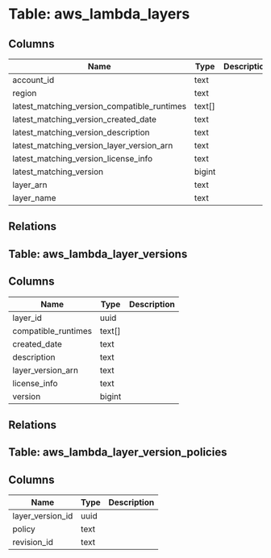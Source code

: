 
# Table: aws_lambda_layers

## Columns
| Name        | Type           | Description  |
| ------------- | ------------- | -----  |
|account_id|text||
|region|text||
|latest_matching_version_compatible_runtimes|text[]||
|latest_matching_version_created_date|text||
|latest_matching_version_description|text||
|latest_matching_version_layer_version_arn|text||
|latest_matching_version_license_info|text||
|latest_matching_version|bigint||
|layer_arn|text||
|layer_name|text||
## Relations
## Table: aws_lambda_layer_versions

## Columns
| Name        | Type           | Description  |
| ------------- | ------------- | -----  |
|layer_id|uuid||
|compatible_runtimes|text[]||
|created_date|text||
|description|text||
|layer_version_arn|text||
|license_info|text||
|version|bigint||
## Relations
## Table: aws_lambda_layer_version_policies

## Columns
| Name        | Type           | Description  |
| ------------- | ------------- | -----  |
|layer_version_id|uuid||
|policy|text||
|revision_id|text||
